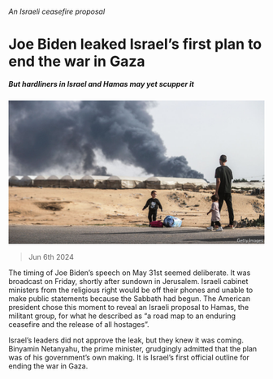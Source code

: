 ###### An Israeli ceasefire proposal

# Joe Biden leaked Israel’s first plan to end the war in Gaza 

##### But hardliners in Israel and Hamas may yet scupper it 

![image](images/20240608_MAP001.jpg) 

> Jun 6th 2024 

The timing of Joe Biden’s speech on May 31st seemed deliberate. It was broadcast on Friday, shortly after sundown in Jerusalem. Israeli cabinet ministers from the religious right would be off their phones and unable to make public statements because the Sabbath had begun. The American president chose this moment to reveal an Israeli proposal to Hamas, the militant group, for what he described as “a road map to an enduring ceasefire and the release of all hostages”.

Israel’s leaders did not approve the leak, but they knew it was coming. Binyamin Netanyahu, the prime minister, grudgingly admitted that the plan was of his government’s own making. It is Israel’s first official outline for ending the war in Gaza.

